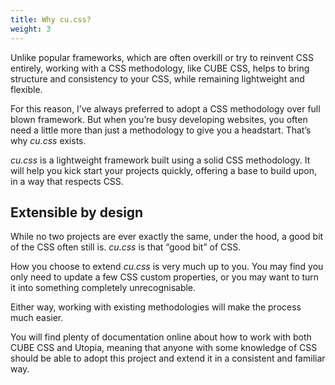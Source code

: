 ```yaml
---
title: Why cu.css?
weight: 3
---
```


Unlike popular frameworks, which are often overkill or try to reinvent CSS entirely, working with a CSS methodology, like CUBE CSS, helps to bring structure and consistency to your CSS, while remaining lightweight and flexible. 

For this reason, I’ve always preferred to adopt a CSS methodology over full blown framework. But when you’re busy developing websites, you often need a little more than just a methodology to give you a headstart. That’s why *cu.css* exists.

*cu.css* is a lightweight framework built using a solid CSS methodology. It will help you kick start your projects quickly, offering a base to build upon, in a way that respects CSS.

## Extensible by design

While no two projects are ever exactly the same, under the hood, a good bit of the CSS often still is. *cu.css* is that “good bit” of CSS.

How you choose to extend *cu.css* is very much up to you. You may find you only need to update a few CSS custom properties, or you may want to turn it into something completely unrecognisable.

Either way, working with existing methodologies will make the process much easier. 

You will find plenty of documentation online about how to work with both CUBE CSS and Utopia, meaning that anyone with some knowledge of CSS should be able to adopt this project and extend it in a consistent and familiar way.